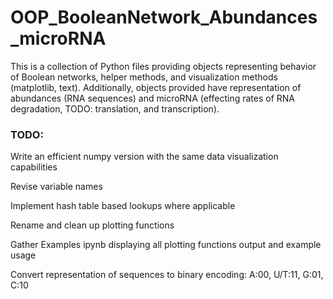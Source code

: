 # OOP_BooleanNetwork_Abundances_microRNA
This is a collection of Python files providing objects representing behavior of Boolean networks, helper methods, and visualization methods (matplotlib, text). Additionally, objects provided have representation of abundances (RNA sequences) and microRNA (effecting rates of RNA degradation, TODO: translation, and transcription).

### TODO:

Write an efficient numpy version with the same data visualization capabilities

Revise variable names

Implement hash table based lookups where applicable

Rename and clean up plotting functions

Gather Examples ipynb displaying all plotting functions output and example usage

Convert representation of sequences to binary encoding: A:00, U/T:11, G:01, C:10

